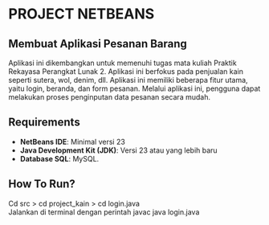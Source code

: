 # PROJECT NETBEANS

## Membuat Aplikasi Pesanan Barang
Aplikasi ini dikembangkan untuk memenuhi tugas mata kuliah Praktik Rekayasa Perangkat Lunak 2. Aplikasi ini berfokus pada penjualan kain seperti sutera, wol, denim, dll.
Aplikasi ini memiliki beberapa fitur utama, yaitu login, beranda, dan form pesanan. 
Melalui aplikasi ini, pengguna dapat melakukan proses penginputan data pesanan secara mudah.<br>

## Requirements
- **NetBeans IDE**: Minimal versi 23
- **Java Development Kit (JDK)**: Versi 23 atau yang lebih baru
- **Database SQL**: MySQL.
  
## How To Run?
Cd src > cd project_kain > cd login.java<br>
Jalankan di terminal dengan perintah javac java login.java
